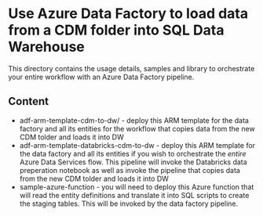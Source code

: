 # Use Azure Data Factory to load data from a CDM folder into SQL Data Warehouse

This directory contains the usage details, samples and library to orchestrate your entire workflow with an Azure Data Factory pipeline.

## Content
* adf-arm-template-cdm-to-dw/ - deploy this ARM template for the data factory and all its entities for the workflow that copies data from the new CDM tolder and loads it into DW
* adf-arm-template-databricks-cdm-to-dw - deploy this ARM template for the data factory and all its entities if you wish to orchestrate the _entire_ Azure Data Services flow. This pipeline will invoke the Databricks data preperation notebook as well as invoke the pipeline that copies data from the new CDM tolder and loads it into DW
* sample-azure-function - you will need to deploy this Azure function that will read the entity definitions and translate it into SQL scripts to create the staging tables. This will be invoked by the data factory pipeline.
